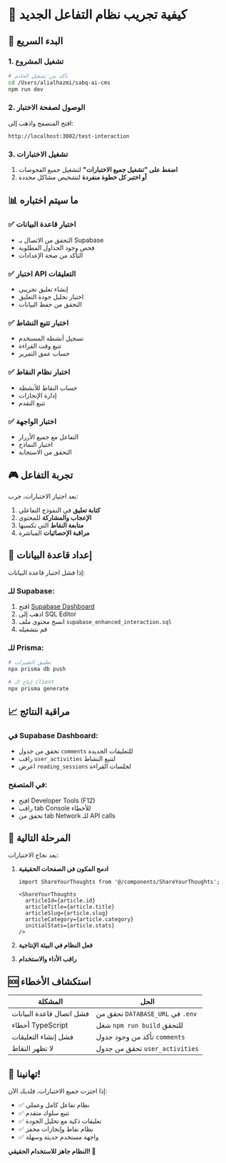 # 🎯 كيفية تجريب نظام التفاعل الجديد

## 🚀 البدء السريع

### 1. تشغيل المشروع

```bash
# تأكد من تشغيل الخادم
cd /Users/alialhazmi/sabq-ai-cms
npm run dev
```

### 2. الوصول لصفحة الاختبار

افتح المتصفح واذهب إلى:
```
http://localhost:3002/test-interaction
```

### 3. تشغيل الاختبارات

1. **اضغط على "تشغيل جميع الاختبارات"** لتشغيل جميع الفحوصات
2. **أو اختبر كل خطوة منفردة** لتشخيص مشاكل محددة

## 📊 ما سيتم اختباره

### ✅ اختبار قاعدة البيانات
- التحقق من الاتصال بـ Supabase
- فحص وجود الجداول المطلوبة
- التأكد من صحة الإعدادات

### ✅ اختبار API التعليقات
- إنشاء تعليق تجريبي
- اختبار تحليل جودة التعليق
- التحقق من حفظ البيانات

### ✅ اختبار تتبع النشاط
- تسجيل أنشطة المستخدم
- تتبع وقت القراءة
- حساب عمق التمرير

### ✅ اختبار نظام النقاط
- حساب النقاط للأنشطة
- إدارة الإنجازات
- تتبع التقدم

### ✅ اختبار الواجهة
- التفاعل مع جميع الأزرار
- اختبار النماذج
- التحقق من الاستجابة

## 🎮 تجربة التفاعل

بعد اجتياز الاختبارات، جرب:

1. **كتابة تعليق** في النموذج التفاعلي
2. **الإعجاب والمشاركة** للمحتوى
3. **متابعة النقاط** التي تكسبها
4. **مراقبة الإحصائيات** المباشرة

## 🔧 إعداد قاعدة البيانات

إذا فشل اختبار قاعدة البيانات:

### للـ Supabase:
1. افتح [Supabase Dashboard](https://supabase.com/dashboard)
2. اذهب إلى SQL Editor
3. انسخ محتوى ملف `supabase_enhanced_interaction.sql`
4. قم بتشغيله

### للـ Prisma:
```bash
# تطبيق التغييرات
npx prisma db push

# إنتاج الـ client
npx prisma generate
```

## 📈 مراقبة النتائج

### في Supabase Dashboard:
- تحقق من جدول `comments` للتعليقات الجديدة
- راقب `user_activities` لتتبع النشاط
- اعرض `reading_sessions` لجلسات القراءة

### في المتصفح:
- افتح Developer Tools (F12)
- راقب tab Console للأخطاء
- تحقق من tab Network للـ API calls

## 🎯 المرحلة التالية

بعد نجاح الاختبارات:

1. **ادمج المكون في الصفحات الحقيقية**
   ```tsx
   import ShareYourThoughts from '@/components/ShareYourThoughts';
   
   <ShareYourThoughts
     articleId={article.id}
     articleTitle={article.title}
     articleSlug={article.slug}
     articleCategory={article.category}
     initialStats={article.stats}
   />
   ```

2. **فعل النظام في البيئة الإنتاجية**

3. **راقب الأداء والاستخدام**

## 🆘 استكشاف الأخطاء

| المشكلة | الحل |
|---------|------|
| فشل اتصال قاعدة البيانات | تحقق من `DATABASE_URL` في `.env` |
| أخطاء TypeScript | شغل `npm run build` للتحقق |
| فشل إنشاء التعليقات | تأكد من وجود جدول `comments` |
| لا تظهر النقاط | تحقق من جدول `user_activities` |

## 🎉 تهانينا!

إذا اجتزت جميع الاختبارات، فلديك الآن:
- ✅ نظام تفاعل كامل وعملي
- ✅ تتبع سلوك متقدم
- ✅ تعليقات ذكية مع تحليل الجودة
- ✅ نظام نقاط وإنجازات محفز
- ✅ واجهة مستخدم حديثة وسهلة

**النظام جاهز للاستخدام الحقيقي! 🚀**
